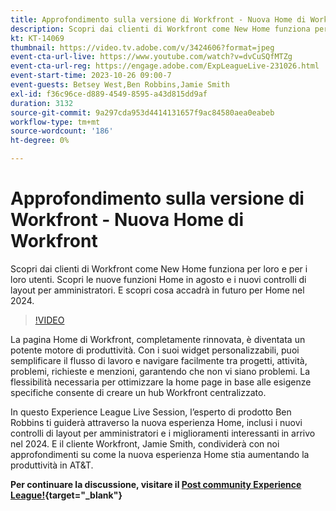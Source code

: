 ```yaml
---
title: Approfondimento sulla versione di Workfront - Nuova Home di Workfront
description: Scopri dai clienti di Workfront come New Home funziona per loro e per i loro utenti.
kt: KT-14069
thumbnail: https://video.tv.adobe.com/v/3424606?format=jpeg
event-cta-url-live: https://www.youtube.com/watch?v=dvCuSQfMTZg
event-cta-url-reg: https://engage.adobe.com/ExpLeagueLive-231026.html
event-start-time: 2023-10-26 09:00-7
event-guests: Betsey West,Ben Robbins,Jamie Smith
exl-id: f36c96ce-d889-4549-8595-a43d815dd9af
duration: 3132
source-git-commit: 9a297cda953d4414131657f9ac84580aea0eabeb
workflow-type: tm+mt
source-wordcount: '186'
ht-degree: 0%

---
```


# Approfondimento sulla versione di Workfront - Nuova Home di Workfront

Scopri dai clienti di Workfront come New Home funziona per loro e per i loro utenti. Scopri le nuove funzioni Home in agosto e i nuovi controlli di layout per amministratori. E scopri cosa accadrà in futuro per Home nel 2024.

>[!VIDEO](https://video.tv.adobe.com/v/3424606/?learn=on)

La pagina Home di Workfront, completamente rinnovata, è diventata un potente motore di produttività. Con i suoi widget personalizzabili, puoi semplificare il flusso di lavoro e navigare facilmente tra progetti, attività, problemi, richieste e menzioni, garantendo che non vi siano problemi. La flessibilità necessaria per ottimizzare la home page in base alle esigenze specifiche consente di creare un hub Workfront centralizzato.

In questo Experience League Live Session, l’esperto di prodotto Ben Robbins ti guiderà attraverso la nuova esperienza Home, inclusi i nuovi controlli di layout per amministratori e i miglioramenti interessanti in arrivo nel 2024. E il cliente Workfront, Jamie Smith, condividerà con noi approfondimenti su come la nuova esperienza Home stia aumentando la produttività in AT&amp;T.

**Per continuare la discussione, visitare il [Post community Experience League!](https://experienceleaguecommunities.adobe.com/t5/workfront-discussions/10-26-webinar-q-amp-a-thread-workfront-release-deep-dive-new/td-p/627470){target="_blank"}**
